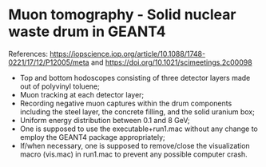 # Muon tomography - Solid nuclear waste drum in GEANT4
References: https://iopscience.iop.org/article/10.1088/1748-0221/17/12/P12005/meta and https://doi.org/10.1021/scimeetings.2c00098 <br/>
* Top and bottom hodoscopes consisting of three detector layers made out of polyvinyl toluene;
* Muon tracking at each detector layer;
* Recording negative muon captures within the drum components including the steel layer, the concrete filling, and the solid uranium box;
* Uniform energy distribution between 0.1 and 8 GeV;
* One is supposed to use the executable+run1.mac without any change to employ the GEANT4 package appropriately;
* If/when necessary, one is supposed to remove/close the visualization macro (vis.mac) in run1.mac to prevent any possible computer crash.

